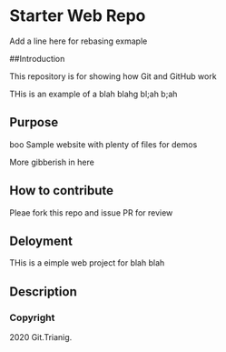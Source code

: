 # Starter Web Repo

Add a line here for rebasing exmaple

##Introduction

This repository is for showing how Git and GitHub work

THis is an example of a blah blahg bl;ah b;ah

## Purpose
boo
Sample website with plenty of files for demos

More gibberish in here

## How to contribute
Pleae fork this repo and issue PR for review

## Deloyment

THis is a eimple web project for blah blah

## Description

### Copyright

2020 Git.Trianig.